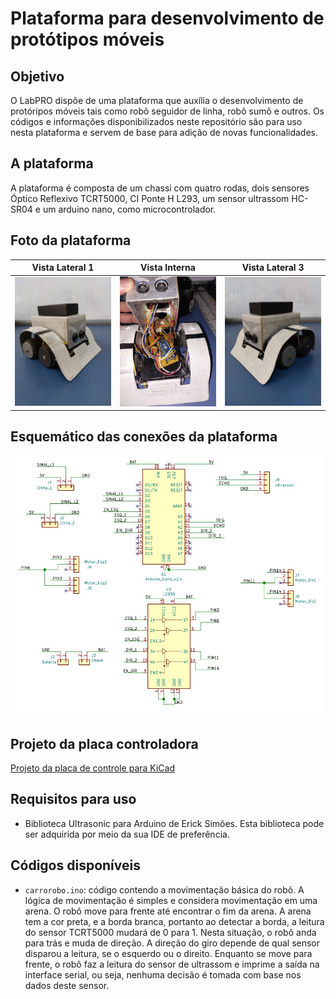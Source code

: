 # Plataforma para desenvolvimento de protótipos móveis

## Objetivo

O LabPRO dispõe de uma plataforma que auxília o desenvolvimento de protóripos móveis tais como robô seguidor de linha, robô sumô e outros. Os códigos e informações disponibilizados neste repositório são para uso nesta plataforma e servem de base para adição de novas funcionalidades.

## A plataforma

A plataforma é composta de um chassi com quatro rodas, dois sensores Óptico Reflexivo TCRT5000, CI Ponte H L293, um sensor ultrassom HC-SR04 e um arduino nano, como microcontrolador.

## Foto da plataforma

|Vista Lateral 1|Vista Interna|Vista Lateral 3|
|---|---|---|
|<img alt="foto" width="200" height=auto src="imgs/side1.jpeg"> | <img alt="foto" width="200" height=auto src="imgs/foto.png">| <img alt="foto" width="200" height=auto src="imgs/side2.jpeg">|


## Esquemático das conexões da plataforma

<img alt="Esquemático" width="500" height=auto src="imgs/esquema.jpeg">

## Projeto da placa controladora

[Projeto da placa de controle para KiCad ](files/kicad.rar)

## Requisitos para uso

* Biblioteca Ultrasonic para Arduino de Erick Simões. Esta biblioteca pode ser adquirida por meio da sua IDE de preferência.

## Códigos disponíveis

* ```carrorobo.ino```: código contendo a movimentação básica do robô. A lógica de movimentação é simples e considera movimentação em uma arena. O robô move para frente até encontrar o fim da arena. A arena tem a cor preta, e a borda branca, portanto ao detectar a borda, a leitura do sensor TCRT5000 mudará de 0 para 1. Nesta situação, o robô anda para trás e muda de direção. A direção do giro depende de qual sensor disparou a leitura, se o esquerdo ou o direito. Enquanto se move para frente, o robô faz a leitura do sensor de ultrassom e imprime a saída na interface serial, ou seja, nenhuma decisão é tomada com base nos dados deste sensor.
